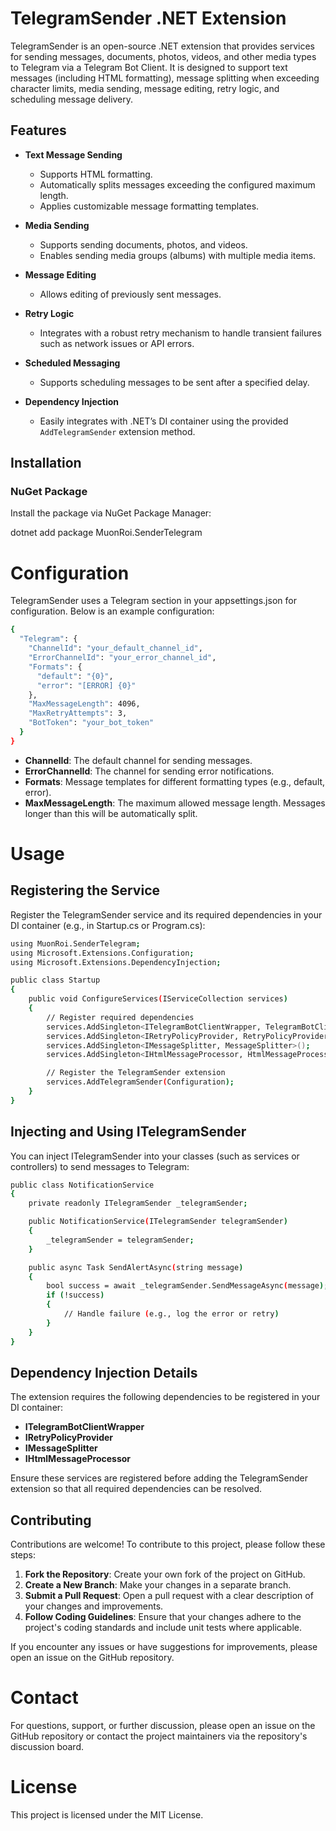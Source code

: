 # TelegramSender .NET Extension

TelegramSender is an open-source .NET extension that provides services for sending messages, documents, photos, videos, and other media types to Telegram via a Telegram Bot Client. It is designed to support text messages (including HTML formatting), message splitting when exceeding character limits, media sending, message editing, retry logic, and scheduling message delivery.

## Features

- **Text Message Sending**
  - Supports HTML formatting.
  - Automatically splits messages exceeding the configured maximum length.
  - Applies customizable message formatting templates.

- **Media Sending**
  - Supports sending documents, photos, and videos.
  - Enables sending media groups (albums) with multiple media items.

- **Message Editing**
  - Allows editing of previously sent messages.

- **Retry Logic**
  - Integrates with a robust retry mechanism to handle transient failures such as network issues or API errors.

- **Scheduled Messaging**
  - Supports scheduling messages to be sent after a specified delay.

- **Dependency Injection**
  - Easily integrates with .NET’s DI container using the provided `AddTelegramSender` extension method.

## Installation

### NuGet Package

Install the package via NuGet Package Manager:

dotnet add package MuonRoi.SenderTelegram

# Configuration

TelegramSender uses a Telegram section in your appsettings.json for configuration. Below is an example configuration:

```bash
{
  "Telegram": {
    "ChannelId": "your_default_channel_id",
    "ErrorChannelId": "your_error_channel_id",
    "Formats": {
      "default": "{0}",
      "error": "[ERROR] {0}"
    },
    "MaxMessageLength": 4096,
    "MaxRetryAttempts": 3,
    "BotToken": "your_bot_token"
  }
}
```

- **ChannelId**: The default channel for sending messages.
- **ErrorChannelId**: The channel for sending error notifications.
- **Formats**: Message templates for different formatting types (e.g., default, error).
- **MaxMessageLength**: The maximum allowed message length. Messages longer than this will be automatically split.

# Usage
## Registering the Service
Register the TelegramSender service and its required dependencies in your DI container (e.g., in Startup.cs or Program.cs):

```bash
using MuonRoi.SenderTelegram;
using Microsoft.Extensions.Configuration;
using Microsoft.Extensions.DependencyInjection;

public class Startup
{
    public void ConfigureServices(IServiceCollection services)
    {
        // Register required dependencies
        services.AddSingleton<ITelegramBotClientWrapper, TelegramBotClientWrapper>();
        services.AddSingleton<IRetryPolicyProvider, RetryPolicyProvider>();
        services.AddSingleton<IMessageSplitter, MessageSplitter>();
        services.AddSingleton<IHtmlMessageProcessor, HtmlMessageProcessor>();

        // Register the TelegramSender extension
        services.AddTelegramSender(Configuration);
    }
}
```

## Injecting and Using ITelegramSender
You can inject ITelegramSender into your classes (such as services or controllers) to send messages to Telegram:

```bash
public class NotificationService
{
    private readonly ITelegramSender _telegramSender;

    public NotificationService(ITelegramSender telegramSender)
    {
        _telegramSender = telegramSender;
    }

    public async Task SendAlertAsync(string message)
    {
        bool success = await _telegramSender.SendMessageAsync(message);
        if (!success)
        {
            // Handle failure (e.g., log the error or retry)
        }
    }
}
```

## Dependency Injection Details

The extension requires the following dependencies to be registered in your DI container:

- **ITelegramBotClientWrapper**
- **IRetryPolicyProvider**
- **IMessageSplitter**
- **IHtmlMessageProcessor**

Ensure these services are registered before adding the TelegramSender extension so that all required dependencies can be resolved.

## Contributing
Contributions are welcome! To contribute to this project, please follow these steps:

1. **Fork the Repository**: Create your own fork of the project on GitHub.
2. **Create a New Branch**: Make your changes in a separate branch.
3. **Submit a Pull Request**: Open a pull request with a clear description of your changes and improvements.
4. **Follow Coding Guidelines**: Ensure that your changes adhere to the project's coding standards and include unit tests where applicable.

If you encounter any issues or have suggestions for improvements, please open an issue on the GitHub repository.

# Contact

For questions, support, or further discussion, please open an issue on the GitHub repository or contact the project maintainers via the repository's discussion board.

# License

This project is licensed under the MIT License.
